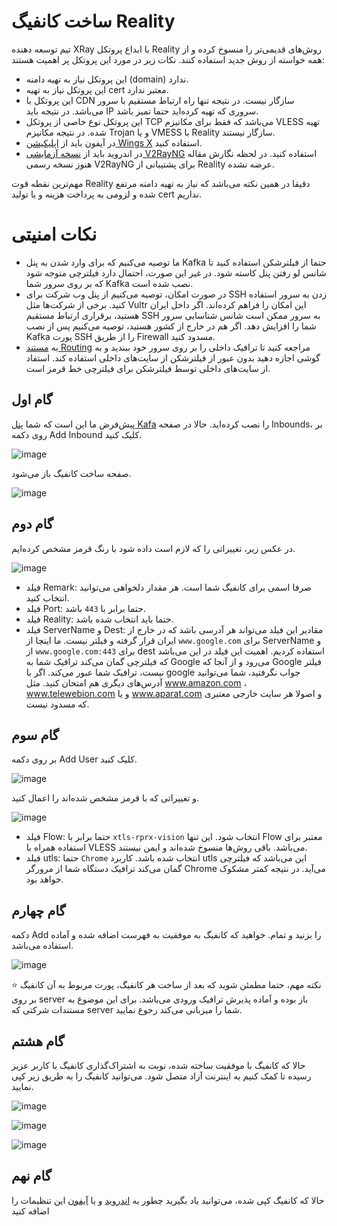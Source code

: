 # ساخت کانفیگ Reality

تیم توسعه دهنده XRay با ابداع پروتکل Reality روش‌های قدیمی‌تر را منسوخ کرده و از همه خواسته از روش جدید استفاده کنند. نکات زیر در مورد این پروتکل پر اهمیت هستند:

* این پروتکل نیاز به تهیه دامنه (domain) ندارد.
* این پروتکل نیاز به تهیه cert معتبر ندارد.
* این پروتکل با CDN سازگار نیست. در نتیجه تنها راه ارتباط مستقیم با سرور می‌باشد. در نتیجه باید IP سروری که تهیه کرده‌اید حتما تمیز باشد.
* این پروتکل نوع خاصی از پروتکل TCP می‌باشد که فقط برای مکانیزم VLESS تهیه شده. در نتیجه مکانیزم Trojan و یا VMESS با Reality سازگار نیستند.
* در آیفون باید از [اپلیکیشن Wings X](https://github.com/iranxray/hope/blob/main/install-iphone.md) استفاده کنید.
* در اندروید باید از [نسخه آزمایشی V2RayNG‌](https://github.com/iranxray/hope/blob/main/install-android.md) استفاده کنید. در لحظه نگارش مقاله هنوز نسخه رسمی V2RayNG برای پشتیبانی از Reality عرضه نشده.


مهم‌ترین نقطه قوت Reality دقیقا در همین نکته می‌باشد که نیاز به تهیه دامنه مرتفع شده و لزومی به پرداخت هزینه و یا تولید cert‌ نداریم. 

# نکات امنیتی
* ما توصیه می‌کنیم که برای وارد شدن به پنل Kafka حتما از فیلترشکن استفاده کنید تا شانس لو رفتن پنل کاسته شود. در غیر این صورت، احتمال دارد فیلترچی متوجه شود که بر روی سرور شما Kafka نصب شده است.
* در صورت امکان، توصیه می‌کنیم از پنل وب شرکت برای SSH زدن به سرور استفاده کنید. برخی از شرکت‌ها مثل Vultr این امکان را فراهم کرده‌اند. اگر داخل ایران هستید، برقراری ارتباط مستقیم SSH به سرور ممکن است شانس شناسایی سرور شما را افزایش دهد. اگر هم در خارج از کشور هستید، توصیه می‌کنیم پس از نصب Kafka پورت SSH را از طریق Firewall مسدود کنید.
* به [مستند Routing‌](https://github.com/iranxray/hope/blob/main/routing.md) مراجعه کنید تا ترافیک داخلی را بر روی سرور خود ببندید و به گوشی اجازه دهید بدون عبور از فیلترشکن از سایت‌های داخلی استفاده کند. استفاد از سایت‌های داخلی توسط فیلترشکن برای فیلترچی خط قرمز است.

## گام اول

پیش‌فرض ما این است که شما [پنل Kafa](https://github.com/iranxray/hope/blob/main/install-xui.md) را نصب کرده‌اید. حالا در صفحه Inbounds، بر روی دکمه Add Inbound کلیک کنید.

![image](https://user-images.githubusercontent.com/118040490/232978405-ce620e1c-4953-407f-8347-704184e093ef.png)

صفحه ساخت کانفیگ باز می‌شود.

![image](https://user-images.githubusercontent.com/118040490/232978499-34efd44b-85f0-4578-b138-834a04cd2e4c.png)


## گام دوم

در عکس زیر، تغییراتی را که لازم است داده شود با رنگ قرمز مشخص کرده‌ایم.

![image](https://user-images.githubusercontent.com/118040490/232978264-3e297a1a-2969-437b-a718-b0c514402e8f.png)

* فیلد Remark: صرفا اسمی برای کانفیگ شما است. هر مقدار دلخواهی می‌توانید انتخاب کنید.
* فیلد Port: حتما برابر با `443‍` باشد.
* فیلد Reality: حتما باید انتخاب شده باشد.
* فیلد ServerName و Dest: مقادیر این فیلد می‌تواند هر آدرسی باشد که در خارج از ایران قرار گرفته و فیلتر نیست. ما اینجا از `www.google.com‌` برای ServerName و از `www.google.com:443` برای dest استفاده کردیم. اهمیت این فیلد در این می‌باشد که فیلترچی گمان می‌کند ترافیک شما به Google‌ می‌رود و از آنجا که Google‌ فیلتر نیست، ترافیک شما عبور می‌کند. اگر با google جواب نگرفتید،  شما می‌توانید آدرس‌های دیگری هم امتحان کنید. مثل www.amazon.com ، www.telewebion.com و یا www.aparat.com و اصولا هر سایت خارجی معتبری که مسدود نیست.

## گام سوم
بر روی دکمه Add User کلیک کنید.

![image](https://user-images.githubusercontent.com/118040490/232979522-d74c9f71-53c6-47f9-8073-8d5d8a0fd85d.png)


و تغییراتی که با قرمز مشخص شده‌اند را اعمال کنید.

![image](https://user-images.githubusercontent.com/118040490/232979816-25bf99fb-fd24-49ca-ae2f-09618235db86.png)

* فیلد Flow: حتما برابر با `xtls-rprx-vision` ‌انتخاب شود. این تنها Flow معتبر برای استفاده همراه با VLESS می‌باشد. باقی روش‌ها منسوخ شده‌اند و ایمن نیستند.
* فیلد utls: حتما `Chrome` انتخاب شده باشد. کاربرد utls‌ این می‌باشد که فیلترچی گمان می‌کند ترافیک دستگاه شما از مرورگر Chrome می‌آید. در نتیجه کمتر مشکوک خواهد بود.

## گام چهارم

دکمه Add را بزنید و تمام. خواهید که کانفیگ به موفقیت به فهرست اضافه شده و آماده استفاده می‌باشد.

![image](https://user-images.githubusercontent.com/118040490/232980581-d7c0633f-2768-431f-892b-593f0607db38.png)

:star:
نکته مهم، حتما مطمئن شوید که بعد از ساخت هر کانفیگ، پورت مربوط به آن کانفیگ بر روی server باز بوده و آماده پذیرش ترافیک ورودی می‌باشد. برای این موضوع به مستندات شرکتی که server شما را میزبانی می‌کند رجوع نمایید.

## گام هشتم

حالا که کانفیگ با موفقیت ساخته شده، نوبت به اشتراک‌گذاری کانفیگ با کاربر عزیز رسیده تا کمک‌ کنیم به اینترنت آزاد متصل شود. می‌توانید کانفیگ را به طریق زیر کپی نمایید.

![image](https://user-images.githubusercontent.com/118040490/232980839-0675765a-42b7-4b3d-ad3b-3e4c37476f60.png)

![image](https://user-images.githubusercontent.com/118040490/232980919-0ffffb57-171c-4197-a4f4-590245732af0.png)

![image](https://user-images.githubusercontent.com/118040490/232980982-67b99bab-e9cc-4f8b-ae1e-5cbfe4c05885.png)


## گام نهم

حالا که کانفیگ کپی شده، می‌توانید یاد بگیرید چطور به [اندروید](https://github.com/iranxray/hope/blob/main/install-android.md) و یا [آیفون](https://github.com/iranxray/hope/blob/main/install-iphone.md) این تنظیمات را اضافه کنید
